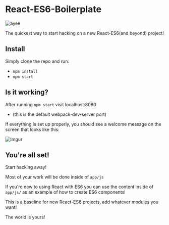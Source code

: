 # React-ES6-Boilerplate

![ayee](https://carlosazaustre.es/blog/content/images/2015/06/react-es6.jpg)

The quickest way to start hacking on a new React-ES6(and beyond) project!

## Install
Simply clone the repo and run:
- `npm install`
- `npm start`

## Is it working?
After running `npm start` visit localhost:8080
- (this is the default webpack-dev-server port)

If everything is set up properly, you should see a welcome message on the screen that looks like this:

![Imgur](http://i.imgur.com/eQovMpz.png)

## You're all set!
Start hacking away!

Most of your work will be done inside of `app/js`

If you're new to using React with ES6 you can use the content inside of `app/js/` as an example of how to create ES6 components!

This is a baseline for new React-ES6 projects, add whatever modules you want!

The world is yours!
